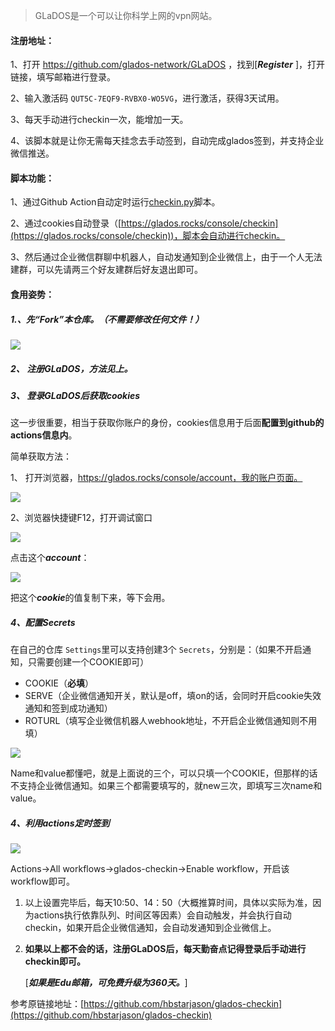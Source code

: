 > GLaDOS是一个可以让你科学上网的vpn网站。

#### 注册地址：

1、打开 https://github.com/glados-network/GLaDOS ，找到[***Register*** ]，打开链接，填写邮箱进行登录。

2、输入激活码 `QUT5C-7EQF9-RVBX0-WO5VG`，进行激活，获得3天试用。

3、每天手动进行checkin一次，能增加一天。

4、该脚本就是让你无需每天挂念去手动签到，自动完成glados签到，并支持企业微信推送。

#### 脚本功能：

1、通过Github Action自动定时运行[checkin.py](https://github.com/talkzhang/glados-signin/blob/master/checkin.py)脚本。

2、通过cookies自动登录（[https://glados.rocks/console/checkin](https://glados.rocks/console/checkin))，脚本会自动进行checkin。

3、然后通过企业微信群聊中机器人，自动发通知到企业微信上，由于一个人无法建群，可以先请两三个好友建群后好友退出即可。

#### 食用姿势：

##### 1.、先“Fork”本仓库。（不需要修改任何文件！）

![](https://cdn.jsdelivr.net/gh/talkzhang/imgs-bed@master/image/20220622184524.png)

##### 2、 注册GLaDOS，方法见上。

##### 3、 登录GLaDOS后获取cookies

这一步很重要，相当于获取你账户的身份，cookies信息用于后面**配置到github的actions信息内**。

简单获取方法：

1、 打开浏览器，https://glados.rocks/console/account，我的账户页面。

![](https://cdn.jsdelivr.net/gh/talkzhang/imgs-bed@master/image/20220622184913.png)

2、浏览器快捷键F12，打开调试窗口

![](https://cdn.jsdelivr.net/gh/talkzhang/imgs-bed@master/image/20220622185105.png)

点击这个***account***：

![](https://cdn.jsdelivr.net/gh/talkzhang/imgs-bed@master/image/20220622185253.png)

把这个***cookie***的值复制下来，等下会用。

##### 4、配置Secrets

在自己的仓库 `Settings`里可以支持创建3个 `Secrets`，分别是：（如果不开启通知，只需要创建一个COOKIE即可）

- COOKIE（**必填**）
- SERVE（企业微信通知开关，默认是off，填on的话，会同时开启cookie失效通知和签到成功通知）
- ROTURL（填写企业微信机器人webhook地址，不开启企业微信通知则不用填）

![](https://cdn.jsdelivr.net/gh/talkzhang/imgs-bed@master/image/20220623102830.png)

Name和value都懂吧，就是上面说的三个，可以只填一个COOKIE，但那样的话不支持企业微信通知。如果三个都需要填写的，就new三次，即填写三次name和value。

##### 4、利用actions定时签到

![](https://cdn.jsdelivr.net/gh/talkzhang/imgs-bed@master/image/20220623103247.png)

Actions->All workflows->glados-checkin->Enable workflow，开启该workflow即可。

1. 以上设置完毕后，每天10:50、14：50（大概推算时间，具体以实际为准，因为actions执行依靠队列、时间区等因素）会自动触发，并会执行自动checkin，如果开启企业微信通知，会自动发通知到企业微信上。
2. **如果以上都不会的话，注册GLaDOS后，每天勤奋点记得登录后手动进行checkin即可。**

   [***如果是Edu邮箱，可免费升级为360天。***]

参考原链接地址：[https://github.com/hbstarjason/glados-checkin](https://github.com/hbstarjason/glados-checkin)
